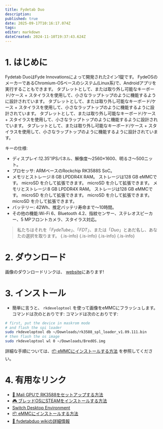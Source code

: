 ```yaml
---
title: Fydetab Duo
description:
published: true
date: 2025-09-17T10:16:17.074Z
tags:
editor: markdown
dateCreated: 2024-11-10T19:37:43.624Z
---
```


# 1. はじめに

Fydetab DuoはFyde Innovationsによって開発された2イン1錠です。 FydeOSのメーカーであるChromium-OSベースのシステム(Linux系)で、Androidアプリを実行することもできます。 タブレットとして、または取り外し可能なキーボード/ケース + スタイラスを使用して、小さなラップトップのように機能するように設計されています。 タブレットとして、または取り外し可能なキーボード/ケース + スタイラスを使用して、小さなラップトップのように機能するように設計されています。 タブレットとして、または取り外し可能なキーボード/ケース + スタイラスを使用して、小さなラップトップのように機能するように設計されています。 タブレットとして、または取り外し可能なキーボード/ケース + スタイラスを使用して、小さなラップトップのように機能するように設計されています。

キーの仕様:

- ディスプレイ:12.35′′IPSパネル、解像度〜2560×1600、明るさ〜500ニット。
- プロセッサ: ARMベースのRockchip RK3588S SoC。
- メモリとストレージ:8 GB LPDDR4X RAM。 ストレージは128 GB eMMCです。 microSD を介して拡張できます。 microSD を介して拡張できます。 メモリとストレージ:8 GB LPDDR4X RAM。 ストレージは128 GB eMMCです。 microSD を介して拡張できます。 microSD を介して拡張できます。 microSD を介して拡張できます。
- バッテリー:<unk> 42Wh、推定バッテリ寿命まで〜10時間。
- その他の機能:Wi-Fi 6、Bluetooth 4.2、指紋センサー、ステレオスピーカー、5 MPフロントカメラ、スタイラス対応。

> 私たちはそれを「_FydeTube_」、「_FDT_」、または「_Duo_」とあだ名し、あなたの選択を取ります。
> {.is-info}
> {.is-info}
> {.is-info}
> {.is-info}

# 2. ダウンロード

画像のダウンロードリンクは、 [website](https://bredos.org/download.html)にあります!

# 3. インストール

- 簡単に言うと、 `rkdeveloptool` を使って画像をeMMCにフラッシュします。 コマンドは次のとおりです: コマンドは次のとおりです:

```bash
# first, put the device in maskrom mode
# and flash the spi loader
sudo rkdeveloptool db ~/Downloads/rk3588_spl_loader_v1.09.111.bin
# then flash the os image
sudo rkdeveloptool wl 0 ~/Downloads/BredOS.img
```

詳細な手順については、[📦 eMMCにインストールする方法](https://wiki.fydetabduo.com/os-release-board/BredOS/BredOS-intro) を参照してください。

# 4. 有用なリンク

- [🐾 Mali GPUで RK3588をセットアップする方法](/how-to/how-to-setup-panthor)
- [🎮 ブレッドOSにSTEAMをインストールする方法](/how-to/how-to-install-steam)
- [Switch Desktop Environment](/en/how-to/switch-desktop-environments)
- [📦 eMMCにインストールする方法](https://wiki.fydetabduo.com/os-release-board/BredOS/BredOS-intro)
- [🔧 fydetabduo wikiの詳細情報](https://wiki.fydetabduo.com/category/-bredos)
